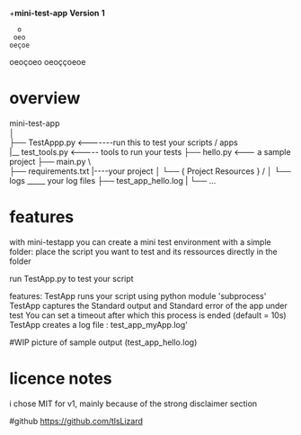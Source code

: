 +**mini-test-app**
**Version**
**1**

      o
     oeo
    oeçoe
   oeoçoeo
  oeoççoeoe


# overview

mini-test-app   
│                                                            
├── TestAppp.py    <-------run this to test your scripts / apps    
|__ test_tools.py       <----- tools to run your tests
├── hello.py                <--- a sample project
├── main.py                   \         
├── requirements.txt           |----your project
│ └── { Project Resources }   /
│
└── logs                        \_____  your log files
├── test_app_hello.log           |
└── ...

# features
with mini-testapp
you can create a mini test environment with a simple folder:
place the script you want to test and its ressources directly in the folder

run TestApp.py to test your script 

features:
TestApp runs your script using python module 'subprocess'
TestApp captures the Standard output and Standard error  of the app under test
You can set a timeout after which this process is ended (default = 10s)
TestApp creates a log file : test_app_myApp.log'

#WIP picture of sample output (test_app_hello.log)

# licence notes
i chose MIT for v1, mainly because of the strong disclaimer section

#github
https://github.com/tlsLizard
 
